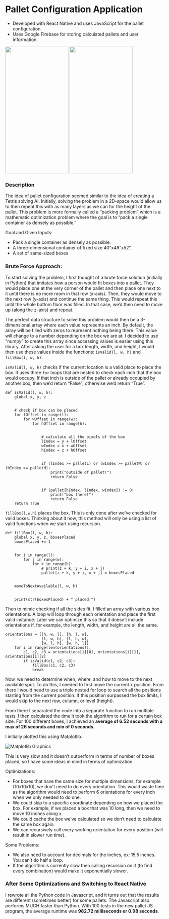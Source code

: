 # Pallet Configuration Application

- Developed with React Native and uses JavaScript for the pallet configuration. 
- Uses Google Firebase for storing calculated pallets and user information.

<img src="https://i.imgur.com/FZ03ZTg.png" width="200" height="400" /> <img src="https://i.imgur.com/Sw7xwpn.png" width="200" height="400" />

### Description
The idea of pallet configuration seemed similar to the idea of creating a Tetris solving AI. Initially, solving the problem in a 2D-space would allow us to then repeat this with as many layers as we can for the height of the pallet. This problem is more formally called a “packing problem” which is a mathematic optimization problem where the goal is to “pack a single container as densely as possible.”

Goal and Given Inputs:
- Pack a single container as densely as possible.
- A three-dimensional container of fixed size 40”x48”x52”.
- A set of same-sized boxes

### Brute Force Approach:

To start solving the problem, I first thought of a brute force solution (initially in Python) that imitates how a person would fit boxes into a pallet. They would place one at the very corner of the pallet and then place one next to it until there is no more room in that row (x-axis). Then, they would move to the next row (y-axis) and continue the same thing. This would repeat this until the whole bottom floor was filled. In that case, we’d then need to move up (along the z-axis) and repeat. 

The perfect data structure to solve this problem would then be a 3-dimensional array where each value represents an inch. By default, the array will be filled with zeros to represent nothing being there. This value will change to a number depending on the box we are at. I decided to use “numpy” to create this array since accessing values is easier using this library. After asking the user for a box length, width, and height, I would then use these values inside the functions: `isValid(l, w, h)` and `fillBox(l, w, h)`.

`isValid(l, w, h)` checks if the current location is a valid place to place the box. It uses three `for` loops that are nested to check each inch that the box would occupy. If that inch is outside of the pallet or already occupied by another box, then we’d return “False”; otherwise we’d return “True”. 

```
def isValid(l, w, h):
    global x, y, z


    # check if box can be placed
    for lOffset in range(l):
        for wOffset in range(w):
            for hOffset in range(h):


                # calculate all the pixels of the box
                lIndex = y + lOffset
                wIndex = x + wOffset
                hIndex = z + hOffset


                if (lIndex >= palletL) or (wIndex >= palletW) or (hIndex >= palletH):
                    print("outside of pallet!")
                    return False


                if (pallet[hIndex, lIndex, wIndex]) != 0:
                    print("box there!")
                    return False
    return True
```

`fillBox(l,w,h)` places the box. This is only done after we’ve checked for valid boxes. Thinking about it now, this method will only be using a list of valid functions when we start using recursion.

```
def fillBox(l, w, h):
    global x, y, z, boxesPlaced
    boxesPlaced += 1


    for i in range(l):
        for j in range(w):
            for k in range(h):
                # print(z + k, y + i, x + j)
                pallet[z + k, y + i, x + j] = boxesPlaced


    moveToNextAvailable(l, w, h)


    print(str(boxesPlaced) + " placed!")
```
Then to mimic checking if all the sides fit, I filled an array with various box orientations. A loop will loop through each orientation and place the first valid instance. Later we can optimize this so that it doesn’t include orientations if, for example, the length, width, and height are all the same.

```
orientations = [[h, w, l], [h, l, w],
                [l, w, h], [l, h, w],
                [w, l, h], [w, h, l]]
    for i in range(len(orientations)):
        c1, c2, c3 = orientations[i][0], orientations[i][1], orientations[i][2]
        if isValid(c1, c2, c3):
            fillBox(c1, c2, c3)
            break
```
Now, we need to determine when, where, and how to move to the next available spot. To do this, I needed to first move the current x position. From there I would need to use a triple nested for loop to search all the positions starting from the current position. If this position surpassed the box limits, I would skip to the next row, column, or level (height). 

From there I separated the code into a separate function to run multiple tests. I then calculated the time it took the algorithm to run for a certain box size. For 100 different boxes, I achieved an **average of 6.52 seconds with a max of 26 seconds and min of 0 seconds.**

I initially plotted this using Matplotlib.

![Matplotlib Graphics](https://i.imgur.com/oQTfTxP.png)

This is very slow and it doesn’t outperform in terms of number of boxes placed, so I have some ideas in mind in terms of optimization.

Optimizations:
- For boxes that have the same size for multiple dimensions, for example (10x10x10), we don’t need to do every orientation. This would waste time as the algorithm would need to perform 6 orientations for every inch when we only needed to do one.
- We could skip to a specific coordinate depending on how we placed the box. For example, if we placed a box that was 10 long, then we need to move 10 inches along x.
- We could cache the box we’ve calculated so we don’t need to calculate the same box again.
- We can recursively call every working orientation for every position (will result in slower run time).

Some Problems:
- We also need to account for decimals for the inches, ex: 15.5 inches. You can’t do half a loop.
- If the algorithm is currently slow then calling recursion on it (to find every combination) would make it exponentially slower.

### After Some Optimizations and Switching to React Native

I rewrote all the Python code in Javascript, and it turns out that the results are different (sometimes better) for some pallets. The Javascript also performs MUCH faster than Python. With 100 tests in the new pallet JS program, the average runtime was **982.72 milliseconds or 0.98 seconds**.



